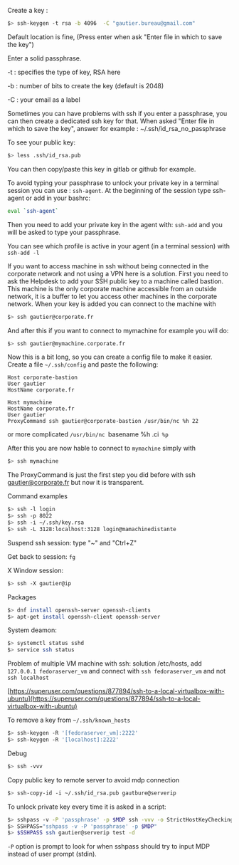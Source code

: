 Create a key :
``` bash
$> ssh-keygen -t rsa -b 4096  -C "gautier.bureau@gmail.com"
```
Default location is fine, (Press enter when ask "Enter file in which to save the key")

Enter a solid passphrase.

-t : specifies the type of key, RSA here

-b : number of bits to create the key (default is 2048)

-C : your email as a label

Sometimes you can have problems with ssh if you enter a passphrase, you can then create a dedicated ssh key for that.
When asked "Enter file in which to save the key", answer for example : ~/.ssh/id_rsa_no_passphrase

To see your public key:
``` bash
$> less .ssh/id_rsa.pub
```
You can then copy/paste this key in gitlab or github for example.

To avoid typing your passphrase to unlock your private key in a terminal session you can use : `ssh-agent`.
At the beginning of the session type ssh-agent or add in your bashrc:
``` bash
eval `ssh-agent`
```
Then you need to add your private key in the agent with: `ssh-add` and you will be asked to type your passphrase.

You can see which profile is active in your agent (in a terminal session) with `ssh-add -l`

If you want to access machine in ssh without being connected in the corporate network and not using a VPN here is a solution.
First you need to ask the Helpdesk to add your SSH public key to a machine called bastion.
This machine is the only corporate machine accessible from an outside network, it is a buffer to let you access other machines in the corporate network.
When your key is added you can connect to the machine with
``` bash
$> ssh gautier@corporate.fr
```

And after this if you want to connect to mymachine for example you will do:
``` bash
$> ssh gautier@mymachine.corporate.fr
```

Now this is a bit long, so you can create a config file to make it easier. Create a file `~/.ssh/config` and paste the following:

```
Host corporate-bastion
User gautier
HostName corporate.fr

Host mymachine
HostName corporate.fr
User gautier
ProxyCommand ssh gautier@corporate-bastion /usr/bin/nc %h 22
```

or more complicated `/usr/bin/nc `basename %h .ci` %p`

After this you are now hable to connect to `mymachine` simply with
``` bash
$> ssh mymachine
```

The ProxyCommand is just the first step you did before with ssh gautier@corporate.fr but now it is transparent.

Command examples

``` bash
$> ssh -l login
$> ssh -p 8022
$> ssh -i ~/.ssh/key.rsa
$> ssh -L 3128:localhost:3128 login@mamachinedistante
```

Suspend ssh session: type "~" and "Ctrl+Z"

Get back to session: `fg`

X Window session:
``` bash
$> ssh -X gautier@ip
```

Packages
``` bash
$> dnf install openssh-server openssh-clients
$> apt-get install openssh-client openssh-server
```

System deamon:
``` bash
$> systemctl status sshd
$> service ssh status
```

Problem of multiple VM machine with ssh: solution /etc/hosts, add `127.0.0.1 fedoraserver_vm` and connect with `ssh fedoraserver_vm` and not `ssh localhost`

[https://superuser.com/questions/877894/ssh-to-a-local-virtualbox-with-ubuntu](https://superuser.com/questions/877894/ssh-to-a-local-virtualbox-with-ubuntu)

To remove a key from `~/.ssh/known_hosts`
``` bash
$> ssh-keygen -R '[fedoraserver_vm]:2222'
$> ssh-keygen -R '[localhost]:2222'
```

Debug
``` bash
$> ssh -vvv
```

Copy public key to remote server to avoid mdp connection
``` bash
$> ssh-copy-id -i ~/.ssh/id_rsa.pub gautbure@serverip
```

To unlock private key every time it is asked in a script:
``` bash
$> sshpass -v -P 'passphrase' -p $MDP ssh -vvv -o StrictHostKeyChecking=no gautier@serverip
$> SSHPASS="sshpass -v -P 'passphrase' -p $MDP"
$> $SSHPASS ssh gautier@serverip test -d
```

`-P` option is prompt to look for when sshpass should try to input MDP instead of user prompt (stdin).
